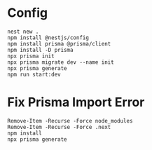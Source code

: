# Config

    nest new .
    npm install @nestjs/config
    npm install prisma @prisma/client
    npm install -D prisma
    npx prisma init
    npx prisma migrate dev --name init
    npx prisma generate
    npm run start:dev

# Fix Prisma Import Error

    Remove-Item -Recurse -Force node_modules
    Remove-Item -Recurse -Force .next
    npm install
    npx prisma generate
